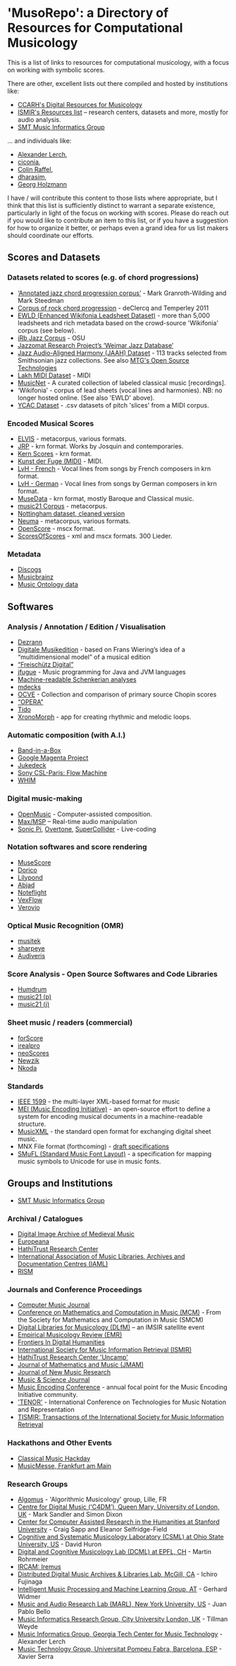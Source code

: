 # 'MusoRepo': a Directory of Resources for Computational Musicology

This is a list of links to resources for computational musicology, with a focus on working with symbolic scores.

There are other, excellent lists out there compiled and hosted by institutions like:
* [CCARH's Digital Resources for Musicology](http://wiki.ccarh.org/wiki/Digital_Resources_for_Musicology)
* [ISMIR's Resources list](http://www.ismir.net/resources.html) – research centers, datasets and more, mostly for audio analysis.
* [SMT Music Informatics Group](https://sites.google.com/site/smtmig/)

... and individuals like:
* [Alexander Lerch](http://www.audiocontentanalysis.org/data-sets/),
* [ciconia](https://github.com/ciconia/awesome-music),
* [Colin Raffel](http://colinraffel.com/wiki/mir_datasets),
* [dharasim](https://github.com/dharasim/MCR/wiki),
* [Georg Holzmann](http://grh.mur.at/sites/default/files/mir_datasets_0.html)

I have / will contribute this content to those lists where appropriate, but I think that this list is sufficiently distinct to warrant a separate existence, particularly in light of the focus on working with scores.
Please do reach out if you would like to contribute an item to this list, or if you have a suggestion for how to organize it better, or perhaps even a grand idea for us list makers should coordinate our efforts.

## Scores and Datasets

### Datasets related to scores (e.g. of chord progressions)

* [‘Annotated jazz chord progression corpus’](http://jazzparser.granroth-wilding.co.uk/ParserPaper.html) - Mark Granroth-Wilding and Mark Steedman
* [Corpus of rock chord progression](http://rockcorpus.midside.com) - deClercq and Temperley 2011
* [EWLD (Enhanced Wikifonia Leadsheet Dataset)](https://zenodo.org/record/1476555#.XGXW4eJKjMI) - more than 5,000 leadsheets and rich metadata based on the crowd-source 'Wikifonia' corpus (see below).
* [iRb Jazz Corpus](https://csml.som.ohio-state.edu/home/index.php/iRb_Jazz_Corpus) - OSU
* [Jazzomat Research Project’s ‘Weimar Jazz Database’](http://jazzomat.hfm-weimar.de/dbformat/dbcontent.html)
* [Jazz Audio-Aligned Harmony (JAAH) Dataset](https://zenodo.org/record/1290737#.W6vIKxNKixM) - 113 tracks selected from Smithsonian jazz collections. See also [MTG's Open Source Technologies](https://mtg.github.io/JAAH/)
* [Lakh MIDI Dataset](http://colinraffel.com/projects/lmd/) - MIDI
* [MusicNet](http://homes.cs.washington.edu/~thickstn/musicnet.html) - A curated collection of labeled classical music [recordings].
* ‘Wikifonia’ - corpus of lead sheets (vocal lines and harmonies). NB: no longer hosted online. (See also 'EWLD' above).
* [YCAC Dataset](https://ycac.yale.edu/) - .csv datasets of pitch 'slices' from a MIDI corpus.

### Encoded Musical Scores

* [ELVIS](https://database.elvisproject.ca/) - metacorpus, various formats.
* [JRP](http://josquin.stanford.edu/) - krn format. Works by Josquin and contemporaries.
* [Kern Scores](http://kern.ccarh.org/) - krn format.
* [Kunst der Fuge (MIDI)](http://www.kunstderfuge.com/) - MIDI.
* [LvH - French](https://github.com/leighvh1/19th-century-art-songs-by-French-composers) - Vocal lines from songs by French composers in krn format.
* [LvH - German](https://github.com/leighvh1/19th-century-art-songs-by-German-composers) - Vocal lines from songs by German composers in krn format.
* [MuseData](http://www.musedata.org/) - krn format, mostly Baroque and Classical music.
* [music21 Corpus](http://web.mit.edu/music21/doc/about/referenceCorpus.html) - metacorpus.
* [Nottingham dataset, cleaned version](https://github.com/jukedeck/nottingham-dataset)
* [Neuma](http://neuma.huma-num.fr/) - metacorpus, various formats.
* [OpenScore](https://openscore.cc/) - mscx format.
* [ScoresOfScores](https://github.com/MarkGotham/ScoresOfScores) - xml and mscx formats. 300 Lieder.

### Metadata

* [Discogs](http://www.discogs.com/)
* [Musicbrainz](http://musicbrainz.org/)
* [Music Ontology data](http://musicontology.com/)

## Softwares

### Analysis / Annotation / Edition / Visualisation

* [Dezrann](http://www.dezrann.net/)
* [Digitale Musikedition](www.edirom.de) - based on Frans Wiering’s idea of a “multidimensional model” of a musical edition
* [“Freischütz Digital”](www.freischuetz-digital.de)
* [jfugue](http://www.jfugue.org/) - Music programming for Java and JVM languages
* [Machine-readable Schenkerian analyses](http://www.cs.rhodes.edu/~kirlinp/diss.html)
* [mdecks](https://mdecks.com/mapharmony.phtml)
* [OCVE](www.chopinonline.ac.uk/ocve/) - Collection and comparison of primary source Chopin scores
* [“OPERA”](www.opera.adwmainz.de/informationen.html)
* [Tido](https://www.tido-music.com/)
* [XronoMorph](https://www.dynamictonality.com/xronomorph.htm) - app for creating rhythmic and melodic loops.

### Automatic composition (with A.I.)

* [Band-in-a-Box](http://www.bandinabox.com/)
* [Google Magenta Project](http://magenta.tensorflow.org/)
* [Jukedeck](https://www.jukedeck.com/)
* [Sony CSL-Paris: Flow Machine](http://www.flow-machines.com/)
* [WHIM](http://www.whim-project.eu/)

### Digital music-making

* [OpenMusic](http://repmus.ircam.fr/openmusic/home) - Computer-assisted composition.
* [Max/MSP](https://cycling74.com/products/max/) – Real-time audio manipulation
* [Sonic Pi](http://sonic-pi.net/), [Overtone](http://overtone.github.io/), [SuperCollider](http://supercollider.github.io/) - Live-coding

### Notation softwares and score rendering

* [MuseScore](https://musescore.org/en/download/musescore.dmg)
* [Dorico](https://www.steinberg.net/en/products/dorico.html)
* [Lilypond](http://lilypond.org/)
* [Abjad](http://abjad.mbrsi.org/#)
* [Noteflight](https://www.noteflight.com/)
* [VexFlow](http://www.vexflow.com)
* [Verovio](http://www.verovio.org)

### Optical Music Recognition (OMR)

* [musitek](http://www.musitek.com/)
* [sharpeye](http://www.music-scanning.com/sharpeye.html)
* [Audiveris](https://github.com/Audiveris/audiveris/wiki)

### Score Analysis - Open Source Softwares and Code Libraries

* [Humdrum](http://www.humdrum.org/)
* [music21 (p)](http://web.mit.edu/music21/)
* [music21 (j)](http://web.mit.edu/music21/music21j/doc/index.html)

### Sheet music / readers (commercial)

* [forScore](https://forscore.co/)
* [irealpro](https://irealpro.com/)
* [neoScores](https://www.gogustaf.com/)
* [Newzik](https://newzik.com/)
* [Nkoda](https://www.nkoda.com/)

### Standards

* [IEEE 1599](http://ieee1599.lim.di.unimi.it/) - the multi-layer XML-based format for music
* [MEI (Music Encoding Initiative)](http://music-encoding.org/) - an open-source effort to define a system for encoding musical documents in a machine-readable structure.
* [MusicXML](http://www.musicxml.com/) - the standard open format for exchanging digital sheet music.
* MNX File format (forthcoming) - [draft specifications](https://w3c.github.io/mnx/specification/)
* [SMuFL (Standard Music Font Layout)](http://www.smufl.org/) - a specification for mapping music symbols to Unicode for use in music fonts.

## Groups and Institutions

* [SMT Music Informatics Group](https://sites.google.com/site/smtmig/)

### Archival / Catalogues

* [Digital Image Archive of Medieval Music](http://www.diamm.ac.uk/)
* [Europeana](https://www.europeana.eu/portal/en)
* [HathiTrust Research Center](https://www.hathitrust.org/)
* [International Association of Music Libraries, Archives and Documentation Centres (IAML)](http://www.iaml.info/)
* [RISM](http://www.rism.info/home/)

### Journals and Conference Proceedings

* [Computer Music Journal](https://www.mitpressjournals.org/loi/comj)
* [Conference on Mathematics and Computation in Music (MCM)](http://www.smcm-net.info/) - From the Society for Mathematics and Computation in Music (SMCM)
* [Digital Libraries for Musicology (DLfM)](http://www.transforming-musicology.org/dlfm2017/) – an IMSIR satellite event
* [Empirical Musicology Review (EMR)](http://emusicology.org/)
* [Frontiers In Digital Humanities](http://journal.frontiersin.org/journal/digital-humanities)
* [International Society for Music Information Retrieval (ISMIR)](http://www.ismir.net/)
* [HathiTrust Research Center 'Uncamp'](https://www.hathitrust.org/htrc_uncamp2018)
* [Journal of Mathematics and Music (JMAM)](https://www.tandfonline.com/toc/tmam20/current)
* [Journal of New Music Research](http://www.tandfonline.com/toc/nnmr20/current)
* [Music & Science Journal](http://journals.sagepub.com/loi/mnsa)
* [Music Encoding Conference](http://music-encoding.org/conference/) - annual focal point for the Music Encoding Initiative community.
* ['TENOR'](http://www.tenor-conference.org/index.html) - International Conference on Technologies for Music Notation and Representation
* [TISMIR: Transactions of the International Society for Music Information Retrieval](http://tismir.ismir.net)

### Hackathons and Other Events

* [Classical Music Hackday](http://www.classicalmusichackday.org/#rec14632470)
* [MusicMesse, Frankfurt am Main](https://musik.messefrankfurt.com/frankfurt/en.html)

### Research Groups

* [Algomus](http://www.algomus.fr/) - 'Algorithmic Musicology' group, Lille, FR
* [Centre for Digital Music (‘C4DM’), Queen Mary, University of London, UK](http://c4dm.eecs.qmul.ac.uk/) - Mark Sandler and Simon Dixon
* [Center for Computer Assisted Research in the Humanities at Stanford University](http://www.ccarh.org) - Craig Sapp and Eleanor Selfridge-Field
* [Cognitive and Systematic Musicology Laboratory (CSML) at Ohio State University, US](https://www.asc.ohio-state.edu/music/csml/home/index.php/Home) - David Huron
* [Digital and Cognitive Musicology Lab (DCML) at EPFL, CH](https://github.com/DCMLab) - Martin Rohrmeier
* [IRCAM: Iremus](http://www.iremus.cnrs.fr/)
* [Distributed Digital Music Archives & Libraries Lab, McGill, CA](http://ddmal.music.mcgill.ca/) - Ichiro Fujinaga
* [Intelligent Music Processing and Machine Learning Group, AT](http://www.ofai.at/music/) - Gerhard Widmer
* [Music and Audio Research Lab (MARL), New York University, US](https://steinhardt.nyu.edu/marl/) - Juan Pablo Bello
* [Music Informatics Research Group, City University London, UK](http://mirg.city.ac.uk/) - Tillman Weyde
* [Music Informatics Group, Georgia Tech Center for Music Technology](http://www.musicinformatics.gatech.edu/about/related-classes/) - Alexander Lerch
* [Music Technology Group, Universitat Pompeu Fabra, Barcelona, ESP](https://www.upf.edu/web/mtg) - Xavier Serra
